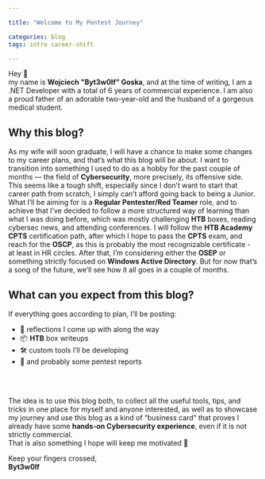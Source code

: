 ```yaml
---

title: "Welcome to My Pentest Journey"

categories: blog
tags: intro career-shift

---
```


Hey 👋<br>
my name is **Wojciech "Byt3w0lf" Goska**, and at the time of writing, I am a .NET Developer with a total of 6 years of commercial experience.
I am also a proud father of an adorable two-year-old and the husband of a gorgeous medical student.


## Why this blog?

As my wife will soon graduate, I will have a chance to make some changes to my career plans, and that’s what this blog will be about.
I want to transition into something I used to do as a hobby for the past couple of months — the field of **Cybersecurity**, more precisely, its offensive side.
This seems like a tough shift, especially since I don’t want to start that career path from scratch, I simply can’t afford going back to being a Junior.
What I’ll be aiming for is a **Regular Pentester/Red Teamer** role, and to achieve that I’ve decided to follow a more structured way of learning than what I was doing before, which was mostly challenging **HTB** boxes, reading cybersec news, and attending conferences.
I will follow the **HTB Academy** **CPTS** certification path, after which I hope to pass the **CPTS** exam, and reach for the **OSCP**, as this is probably the most recognizable certificate - at least in HR circles.
After that, I’m considering either the **OSEP** or something strictly focused on **Windows Active Directory**. But for now that’s a song of the future, we’ll see how it all goes in a couple of months.


## What can you expect from this blog?

If everything goes according to plan, I’ll be posting:
- 💭 reflections I come up with along the way
- 📦 **HTB** box writeups
- 🛠️ custom tools I’ll be developing
- 📑 and probably some pentest reports
<br>
<br>

The idea is to use this blog both, to collect all the useful tools, tips, and tricks in one place for myself and anyone interested, as well as to showcase my journey and use this blog as a kind of “business card” that proves I already have some **hands-on Cybersecurity experience**, even if it is not strictly commercial.<br>
That is also something I hope will keep me motivated 🙂

Keep your fingers crossed,<br>
**Byt3w0lf**

